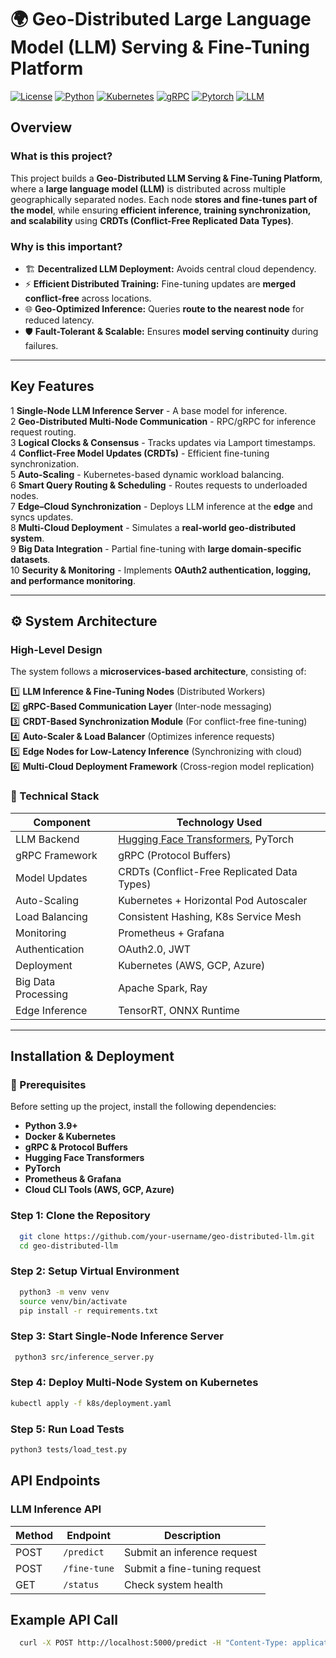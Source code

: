 # 🌍 Geo-Distributed Large Language Model (LLM) Serving & Fine-Tuning Platform

[![License](https://img.shields.io/badge/License-MIT-blue.svg)](LICENSE)
[![Python](https://img.shields.io/badge/Python-3.9%2B-blue.svg)](https://www.python.org/)
[![Kubernetes](https://img.shields.io/badge/Kubernetes-✅-blue)](https://kubernetes.io/)
[![gRPC](https://img.shields.io/badge/gRPC-✅-blue)](https://grpc.io/)
[![Pytorch](https://img.shields.io/badge/PyTorch-✅-red)](https://pytorch.org/)
[![LLM](https://img.shields.io/badge/LLM-✅-green)](https://huggingface.co/)

##  Overview

### **What is this project?**
This project builds a **Geo-Distributed LLM Serving & Fine-Tuning Platform**, where a **large language model (LLM)** is distributed across multiple geographically separated nodes. Each node **stores and fine-tunes part of the model**, while ensuring **efficient inference, training synchronization, and scalability** using **CRDTs (Conflict-Free Replicated Data Types)**.

### **Why is this important?**
- 🏗 **Decentralized LLM Deployment:** Avoids central cloud dependency.
- ⚡ **Efficient Distributed Training:** Fine-tuning updates are **merged conflict-free** across locations.
- 🌐 **Geo-Optimized Inference:** Queries **route to the nearest node** for reduced latency.
- 🛡 **Fault-Tolerant & Scalable:** Ensures **model serving continuity** during failures.

---

##  **Key Features**
1 **Single-Node LLM Inference Server** - A base model for inference.  
2 **Geo-Distributed Multi-Node Communication** - RPC/gRPC for inference request routing.  
3 **Logical Clocks & Consensus** - Tracks updates via Lamport timestamps.  
4 **Conflict-Free Model Updates (CRDTs)** - Efficient fine-tuning synchronization.  
5 **Auto-Scaling** - Kubernetes-based dynamic workload balancing.  
6 **Smart Query Routing & Scheduling** - Routes requests to underloaded nodes.  
7 **Edge–Cloud Synchronization** - Deploys LLM inference at the **edge** and syncs updates.  
8 **Multi-Cloud Deployment** - Simulates a **real-world geo-distributed system**.  
9 **Big Data Integration** - Partial fine-tuning with **large domain-specific datasets**.  
10 **Security & Monitoring** - Implements **OAuth2 authentication, logging, and performance monitoring**.  

---

## ⚙️ **System Architecture**
###  High-Level Design
The system follows a **microservices-based architecture**, consisting of:

1️⃣ **LLM Inference & Fine-Tuning Nodes** (Distributed Workers)  
2️⃣ **gRPC-Based Communication Layer** (Inter-node messaging)  
3️⃣ **CRDT-Based Synchronization Module** (For conflict-free fine-tuning)  
4️⃣ **Auto-Scaler & Load Balancer** (Optimizes inference requests)  
5️⃣ **Edge Nodes for Low-Latency Inference** (Synchronizing with cloud)  
6️⃣ **Multi-Cloud Deployment Framework** (Cross-region model replication)

### **🔹 Technical Stack**
| **Component**    | **Technology Used** |
|-----------------|--------------------|
| LLM Backend    | [Hugging Face Transformers](https://huggingface.co/), PyTorch |
| gRPC Framework | gRPC (Protocol Buffers) |
| Model Updates  | CRDTs (Conflict-Free Replicated Data Types) |
| Auto-Scaling   | Kubernetes + Horizontal Pod Autoscaler |
| Load Balancing | Consistent Hashing, K8s Service Mesh |
| Monitoring     | Prometheus + Grafana |
| Authentication | OAuth2.0, JWT |
| Deployment     | Kubernetes (AWS, GCP, Azure) |
| Big Data Processing | Apache Spark, Ray |
| Edge Inference | TensorRT, ONNX Runtime |

---

##  **Installation & Deployment**
### **🔹 Prerequisites**
Before setting up the project, install the following dependencies:
- **Python 3.9+**
- **Docker & Kubernetes**
- **gRPC & Protocol Buffers**
- **Hugging Face Transformers**
- **PyTorch**
- **Prometheus & Grafana**
- **Cloud CLI Tools (AWS, GCP, Azure)**

### Step 1: Clone the Repository
```sh
  git clone https://github.com/your-username/geo-distributed-llm.git
  cd geo-distributed-llm 
```
### Step 2: Setup Virtual Environment
```sh
  python3 -m venv venv
  source venv/bin/activate
  pip install -r requirements.txt

```
### Step 3: Start Single-Node Inference Server
```sh
 python3 src/inference_server.py
```
### Step 4: Deploy Multi-Node System on Kubernetes
```sh
kubectl apply -f k8s/deployment.yaml
```
### Step 5: Run Load Tests
```sh
python3 tests/load_test.py
```

##  API Endpoints

### LLM Inference API

| Method | Endpoint    | Description                  |
|--------|------------|------------------------------|
| POST   | `/predict`  | Submit an inference request  |
| POST   | `/fine-tune` | Submit a fine-tuning request |
| GET    | `/status`   | Check system health         |


## Example API Call
```sh
  curl -X POST http://localhost:5000/predict -H "Content-Type: application/json" -d '{"text": "Explain quantum computing"}'
```













